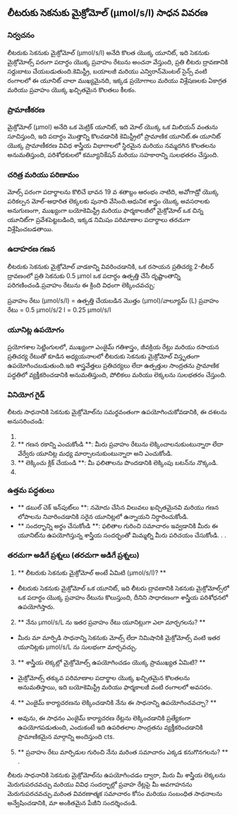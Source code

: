 ## లీటరుకు సెకనుకు మైక్రోమోల్ (µmol/s/l) సాధన వివరణ

### నిర్వచనం
లీటరుకు సెకనుకు మైక్రోమోల్ (µmol/s/l) అనేది కొలత యొక్క యూనిట్, ఇది సెకనుకు మైక్రోమోల్స్ పరంగా పదార్ధం యొక్క ప్రవాహం రేటును అంచనా వేస్తుంది, ప్రతి లీటరు ద్రావణానికి సర్దుబాటు చేయబడుతుంది.కెమిస్ట్రీ, బయాలజీ మరియు ఎన్విరాన్‌మెంటల్ సైన్స్ వంటి రంగాలలో ఈ యూనిట్ చాలా ముఖ్యమైనది, ఇక్కడ ప్రయోగాలు మరియు విశ్లేషణలకు ఏకాగ్రత మరియు ప్రవాహం యొక్క ఖచ్చితమైన కొలతలు కీలకం.

### ప్రామాణీకరణ
మైక్రోమోల్ (µmol) అనేది ఒక మెట్రిక్ యూనిట్, ఇది మోల్ యొక్క ఒక మిలియన్ వంతును సూచిస్తుంది, ఇది పదార్ధం మొత్తాన్ని కొలవడానికి కెమిస్ట్రీలో ప్రామాణిక యూనిట్.ఈ యూనిట్ యొక్క ప్రామాణీకరణ వివిధ శాస్త్రీయ విభాగాలలో స్థిరమైన మరియు నమ్మదగిన కొలతలను అనుమతిస్తుంది, పరిశోధకులలో కమ్యూనికేషన్ మరియు సహకారాన్ని సులభతరం చేస్తుంది.

### చరిత్ర మరియు పరిణామం
మోల్స్ పరంగా పదార్థాలను కొలిచే భావన 19 వ శతాబ్దం ఆరంభం నాటిది, అవోగాడ్రో యొక్క పరికల్పన మోల్-ఆధారిత లెక్కలకు పునాది వేసింది.ఆధునిక శాస్త్రం యొక్క అవసరాలకు అనుగుణంగా, ముఖ్యంగా బయోకెమిస్ట్రీ మరియు ఫార్మకాలజీలో మైక్రోమోల్ ఒక చిన్న యూనిట్‌గా ప్రవేశపెట్టబడింది, ఇక్కడ నిమిషం పరిమాణాల పదార్థాలు తరచుగా విశ్లేషించబడతాయి.

### ఉదాహరణ గణన
లీటరుకు సెకనుకు మైక్రోమోల్ వాడకాన్ని వివరించడానికి, ఒక రసాయన ప్రతిచర్య 2-లీటర్ ద్రావణంలో ప్రతి సెకనుకు 0.5 µmol ఒక పదార్ధం ఉత్పత్తి చేసే దృష్టాంతాన్ని పరిగణించండి.ప్రవాహం రేటును ఈ క్రింది విధంగా లెక్కించవచ్చు:

ప్రవాహం రేటు (µmol/s/l) = ఉత్పత్తి చేయబడిన మొత్తం (µmol)/వాల్యూమ్ (L)
ప్రవాహం రేటు = 0.5 µmol/s/2 l = 0.25 µmol/s/l

### యూనిట్ల ఉపయోగం
ప్రయోగశాల సెట్టింగులలో, ముఖ్యంగా ఎంజైమ్ గతిశాస్త్రం, జీవక్రియ రేట్లు మరియు రసాయన ప్రతిచర్య రేటుతో కూడిన అధ్యయనాలలో లీటరుకు సెకనుకు మైక్రోమోల్ విస్తృతంగా ఉపయోగించబడుతుంది.ఇది శాస్త్రవేత్తలు ప్రతిచర్యలు లేదా ఉత్పత్తుల సాంద్రతను ప్రామాణిక పద్ధతిలో వ్యక్తీకరించడానికి అనుమతిస్తుంది, పోలికలు మరియు లెక్కలను సులభతరం చేస్తుంది.

### వినియోగ గైడ్
లీటరు సాధనానికి సెకనుకు మైక్రోమోల్‌ను సమర్థవంతంగా ఉపయోగించుకోవడానికి, ఈ దశలను అనుసరించండి:

1.
2. ** గణన రకాన్ని ఎంచుకోండి **: మీరు ప్రవాహం రేటును లెక్కించాలనుకుంటున్నారా లేదా వేర్వేరు యూనిట్ల మధ్య మార్చాలనుకుంటున్నారా అని ఎంచుకోండి.
3. ** లెక్కించు క్లిక్ చేయండి **: మీ ఫలితాలను పొందడానికి లెక్కింపు బటన్‌ను నొక్కండి.
4.

### ఉత్తమ పద్ధతులు
- ** డబుల్ చెక్ ఇన్‌పుట్‌లు **: నమోదు చేసిన విలువలు ఖచ్చితమైనవి మరియు గణన లోపాలను నివారించడానికి సరైన యూనిట్లలో ఉన్నాయని నిర్ధారించుకోండి.
- ** సందర్భాన్ని అర్థం చేసుకోండి **: ఫలితాల గురించి సమాచారం ఇవ్వడానికి మీరు ఈ యూనిట్‌ను ఉపయోగిస్తున్న శాస్త్రీయ సందర్భంతో మిమ్మల్ని మీరు పరిచయం చేసుకోండి.
.
.

### తరచుగా అడిగే ప్రశ్నలు (తరచుగా అడిగే ప్రశ్నలు)

1. ** లీటరుకు సెకనుకు మైక్రోమోల్ అంటే ఏమిటి (µmol/s/l)? **
- లీటరుకు సెకనుకు మైక్రోమోల్ ఒక యూనిట్, ఇది లీటరు ద్రావణానికి సెకనుకు మైక్రోమోల్స్‌లో ఒక పదార్ధం యొక్క ప్రవాహం రేటును కొలుస్తుంది, దీనిని సాధారణంగా శాస్త్రీయ పరిశోధనలో ఉపయోగిస్తారు.

2. ** నేను µmol/s/L ను ఇతర ప్రవాహం రేటు యూనిట్లుగా ఎలా మార్చగలను? **
- మీరు మా మార్పిడి సాధనాన్ని సెకనుకు మోల్స్ లేదా నిమిషానికి మైక్రోమోల్స్ వంటి ఇతర యూనిట్లకు µmol/s/L ను సులభంగా మార్చవచ్చు.

3. ** శాస్త్రీయ లెక్కల్లో మైక్రోమోల్స్ ఉపయోగించడం యొక్క ప్రాముఖ్యత ఏమిటి? **
- మైక్రోమోల్స్ తక్కువ పరిమాణాల పదార్థాల యొక్క ఖచ్చితమైన కొలతలను అనుమతిస్తాయి, ఇది బయోకెమిస్ట్రీ మరియు ఫార్మకాలజీ వంటి రంగాలలో అవసరం.

4. ** ఎంజైమ్ కార్యాచరణను లెక్కించడానికి నేను ఈ సాధనాన్ని ఉపయోగించవచ్చా? **
- అవును, ఈ సాధనం ఎంజైమ్ కార్యాచరణ రేట్లను లెక్కించడానికి ప్రత్యేకంగా ఉపయోగపడుతుంది, ఎందుకంటే ఇది ఉపరితలాల సాంద్రతను వ్యక్తీకరించడానికి ప్రామాణికమైన మార్గాన్ని అందిస్తుంది cts.

5. ** ప్రవాహం రేటు మార్పిడుల గురించి నేను మరింత సమాచారం ఎక్కడ కనుగొనగలను? **
.

లీటరు సాధనానికి సెకనుకు మైక్రోమోల్‌ను ఉపయోగించడం ద్వారా, మీరు మీ శాస్త్రీయ లెక్కలను మెరుగుపరచవచ్చు మరియు వివిధ సందర్భాల్లో ప్రవాహ రేట్లపై మీ అవగాహనను మెరుగుపరచవచ్చు.మరింత వివరణాత్మక సమాచారం కోసం మరియు సంబంధిత సాధనాలను అన్వేషించడానికి, మా అంకితమైన పేజీని సందర్శించండి.